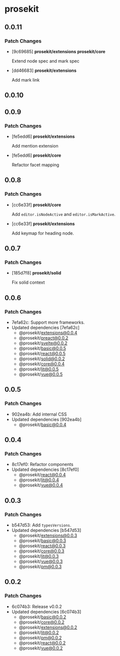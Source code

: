 # prosekit

## 0.0.11

### Patch Changes

- [9c69685] **prosekit/extensions** **prosekit/core**

  Extend node spec and mark spec

- [dd46683] **prosekit/extensions**

  Add mark link

## 0.0.10

## 0.0.9

### Patch Changes

- [fe5edd6] **prosekit/extensions**

  Add mention extension

- [fe5edd6] **prosekit/core**

  Refactor facet mapping

## 0.0.8

### Patch Changes

- [cc6e33f] **prosekit/core**

  Add `editor.isNodeActive` and `editor.isMarkActive`.

- [cc6e33f] **prosekit/extensions**

  Add keymap for heading node.

## 0.0.7

### Patch Changes

- [185d7f8] **prosekit/solid**

  Fix solid context

## 0.0.6

### Patch Changes

- 7efa62c: Support more frameworks.
- Updated dependencies [7efa62c]
  - @prosekit/extensions@0.0.4
  - @prosekit/preact@0.0.2
  - @prosekit/svelte@0.0.2
  - @prosekit/basic@0.0.5
  - @prosekit/react@0.0.5
  - @prosekit/solid@0.0.2
  - @prosekit/core@0.0.4
  - @prosekit/lit@0.0.5
  - @prosekit/vue@0.0.5

## 0.0.5

### Patch Changes

- 902ea4b: Add internal CSS
- Updated dependencies [902ea4b]
  - @prosekit/basic@0.0.4

## 0.0.4

### Patch Changes

- 8c17ef0: Refactor components
- Updated dependencies [8c17ef0]
  - @prosekit/react@0.0.4
  - @prosekit/lit@0.0.4
  - @prosekit/vue@0.0.4

## 0.0.3

### Patch Changes

- b547d53: Add `typesVersions`.
- Updated dependencies [b547d53]
  - @prosekit/extensions@0.0.3
  - @prosekit/basic@0.0.3
  - @prosekit/react@0.0.3
  - @prosekit/core@0.0.3
  - @prosekit/lit@0.0.3
  - @prosekit/vue@0.0.3
  - @prosekit/pm@0.0.3

## 0.0.2

### Patch Changes

- 6c074b3: Release v0.0.2
- Updated dependencies [6c074b3]
  - @prosekit/basic@0.0.2
  - @prosekit/core@0.0.2
  - @prosekit/extensions@0.0.2
  - @prosekit/lit@0.0.2
  - @prosekit/pm@0.0.2
  - @prosekit/react@0.0.2
  - @prosekit/vue@0.0.2
